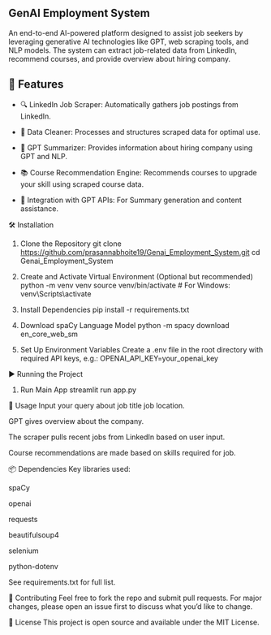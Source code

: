 ## GenAI Employment System 
An end-to-end AI-powered platform designed to assist job seekers by leveraging generative AI technologies like GPT, web scraping tools, and NLP models. The system can extract job-related data from LinkedIn, recommend courses, and provide overview about hiring company.

## 🚀 Features    
  * 🔍 LinkedIn Job Scraper: Automatically gathers job postings from LinkedIn.
  
  * 🧹 Data Cleaner: Processes and structures scraped data for optimal use.
  
  * 💬 GPT Summarizer: Provides information about hiring company using GPT and NLP.
  
  * 📚 Course Recommendation Engine: Recommends courses to upgrade your skill using scraped course data.
  
  * 🔗 Integration with GPT APIs: For Summary generation and content assistance.

🛠️ Installation

  1. Clone the Repository
     git clone https://github.com/prasannabhoite19/Genai_Employment_System.git
     cd Genai_Employment_System

  2. Create and Activate Virtual Environment (Optional but recommended)
     python -m venv venv
     source venv/bin/activate  # For Windows: venv\Scripts\activate

  3. Install Dependencies
     pip install -r requirements.txt

  4. Download spaCy Language Model
     python -m spacy download en_core_web_sm
     
  5. Set Up Environment Variables
     Create a .env file in the root directory with required API keys, e.g.:
     OPENAI_API_KEY=your_openai_key

▶️ Running the Project
  1. Run Main App
     streamlit run app.py

🤖 Usage
  Input your query about job title job location.

  GPT gives overview about the company.
  
  The scraper pulls recent jobs from LinkedIn based on user input.
  
  Course recommendations are made based on skills required for job.

📦 Dependencies
Key libraries used:

  spaCy
  
  openai
  
  requests
  
  beautifulsoup4
  
  selenium
  
  python-dotenv

See requirements.txt for full list.

🤝 Contributing
Feel free to fork the repo and submit pull requests. For major changes, please open an issue first to discuss what you’d like to change.

📄 License
This project is open source and available under the MIT License.
